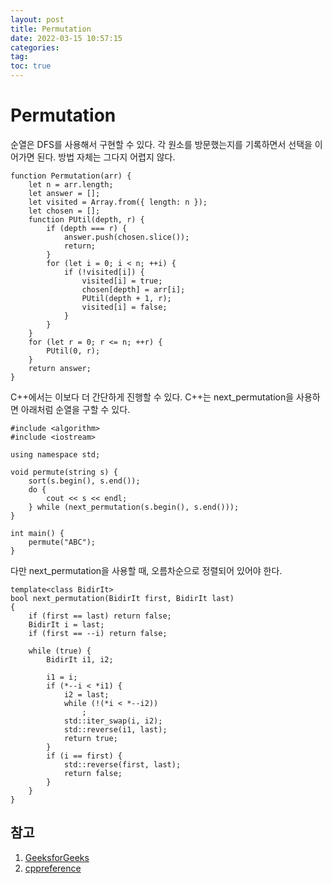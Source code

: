 ```yaml
---
layout: post
title: Permutation
date: 2022-03-15 10:57:15
categories:
tag:
toc: true
---
```


# Permutation

순열은 DFS를 사용해서 구현할 수 있다.
각 원소를 방문했는지를 기록하면서 선택을 이어가면 된다.
방법 자체는 그다지 어렵지 않다.

```
function Permutation(arr) {
    let n = arr.length;
    let answer = [];
    let visited = Array.from({ length: n });
    let chosen = [];
    function PUtil(depth, r) {
        if (depth === r) {
            answer.push(chosen.slice());
            return;
        }
        for (let i = 0; i < n; ++i) {
            if (!visited[i]) {
                visited[i] = true;
                chosen[depth] = arr[i];
                PUtil(depth + 1, r);
                visited[i] = false;
            }
        }
    }
    for (let r = 0; r <= n; ++r) {
        PUtil(0, r);
    }
    return answer;
}
```

C++에서는 이보다 더 간단하게 진행할 수 있다.
C++는 next_permutation을 사용하면 아래처럼 순열을 구할 수 있다.

```
#include <algorithm>
#include <iostream>

using namespace std;

void permute(string s) {
    sort(s.begin(), s.end());
    do {
        cout << s << endl;
    } while (next_permutation(s.begin(), s.end()));
}

int main() {
    permute("ABC");
}
```

다만 next_permutation을 사용할 때, 오름차순으로 정렬되어 있어야 한다.

```
template<class BidirIt>
bool next_permutation(BidirIt first, BidirIt last)
{
    if (first == last) return false;
    BidirIt i = last;
    if (first == --i) return false;

    while (true) {
        BidirIt i1, i2;

        i1 = i;
        if (*--i < *i1) {
            i2 = last;
            while (!(*i < *--i2))
                ;
            std::iter_swap(i, i2);
            std::reverse(i1, last);
            return true;
        }
        if (i == first) {
            std::reverse(first, last);
            return false;
        }
    }
}
```

## 참고

1. [GeeksforGeeks](https://www.geeksforgeeks.org/permutations-of-a-given-string-using-stl/)
2. [cppreference](https://en.cppreference.com/w/cpp/algorithm/next_permutation)
